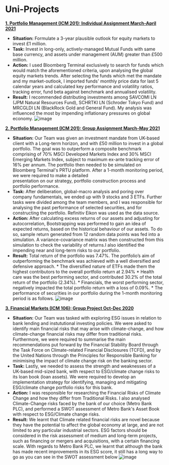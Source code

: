 # Uni-Projects

[__1. Portfolio Management (ICM 201): Individual Assignment March-April 2021__](https://github.com/BearsOnMars/Uni-Projects/blob/main/1.%20Portfolio%20Management%20(ICM%20201)%20Individual%20Assignment%20March-April%202021.pdf)
  * __Situation:__ Formulate a 3-year plausible outlook for equity markets to invest £1 million.
  * __Task:__ Invest in long-only, actively-managed Mutual Funds with same base currency, and assets under management (AUM) greater than £500 million.
  * __Action:__ I used Bloomberg Terminal exclusively to search for funds which would match the aforementioned criteria, upon analysing the global equity markets trends. After selecting the funds which met the mandate and my market-outlook, I imported funds' monthly price data for last 5 calendar years and calculated key performance and volatility ratios, tracking error, fund beta against benchmark and annualised volatility.
  * __Result:__ I recommended distributing investments among SAVCOMI LN (JPM Natural Resources Fund), SCHRTKI LN (Schroder Tokyo Fund) and MRCGLDI LN (BlackRock Gold and General Fund). My analysis was influenced the most by impending inflationary pressures on global economy. ![image](https://user-images.githubusercontent.com/73054575/134052083-49e759d4-275f-4cff-a9cd-553b35f35498.png)

[__2. Portfolio Management (ICM 201): Group Assignment March-May 2021__](https://github.com/BearsOnMars/Uni-Projects/blob/main/2.%20Portfolio%20Management%20(ICM%20201)%20Group%20Assignment%20March-April%202021.pdf)
  * __Situation:__ Our Team was given an investment mandate from UK-based client with a Long-term horizon, and with £50 million to invest in a global portfolio. The goal was to outperform a composite benchmark comprising of 70% MSCI Developed Markets Index and 30% MSCI Emerging Markets Index, subject to maximum ex-ante tracking error of 
16% per annum. The portfolio then needed to be simulated on Bloomberg Terminal's PRTU platform. After a 1-month monitoring period, we were required to make a detailed  
presentation on our strategy, portfolio construction process and portfolio performance.
  * __Task:__ After deliberation, global-macro analysis and poring over company fundamentals, we ended up with 9 stocks and 3 ETFs. Further tasks were divided among the team members, and I was responsible for analysing the past performance of selected securities, and for constructing the portfolio. Refinitiv Eikon was used as the data source.
  * __Action:__ After calculating excess returns of our assets and adjusting for autocorrelation, Bootstrapping was performed to gain an idea of expected returns, based on the historical behaviour of our assets. To do so, sample return generated from 12 random data points was fed into a simulation. A variance-covariance matrix was then constructed from this simulation to check the variability of returns.I also identified the impending near and long-term risks to our portfolio.
  * __Result:__ Total return of the portfolio was 7.47%. The portfolio’s aim of outperforming the benchmark was achieved with a well diversified and defensive approach. 
          * The diversified nature of ETFs made them the highest contributors to the overall portfolio return at 2.94%
          * Health care was the best performing sector, and contributed 30.2% of the total return of the portfolio (2.34%).
          * Financials, the worst performing sector, negatively impacted the total portfolio return with a loss of 0.09%.
          * The performance of securities in our portfolio during the 1-month monitoring period is as follows.
  ![image](https://user-images.githubusercontent.com/73054575/134043870-244ae273-3d05-46ec-bee9-23715065c9ab.png)

[__3. Financial Markets (ICM 106): Group Project Oct-Dec 2020__](https://github.com/BearsOnMars/Uni-Projects/blob/main/3.%20Financial%20Markets%20(ICM%20106)%20Group%20Project%20Oct-Dec%202020.pdf)
  * __Situation:__ Our Team was tasked with exploring ESG issues in relation to bank lending and instututional investing policies. We were asked to identify main financial risks that may arise with climate-change, and how climate-change financial risks may differ from traditional risks. Furthermore, we were required to summarise the main recommendations put forward by the Financial Stability Board through the Task Force on Climate-related Financial Disclosures (TCFD), and by the United Nations through the Principles for Responsible Banking for minimising the impact of climate change risk on the banking sector. 
  * __Task:__ Lastly, we needed to assess the strength and weaknesses of a UK-based mid-sized bank, with respect to ESG/climate change risks to its loan book (loan assets). We were required to develop an implementation strategy for identifying, managing and mitigating ESG/climate change portfolio risks for this bank.
  * __Action:__ I was responsible for researching the Financial Risks of Climate Change and how they differ from Traditional Risks. I also analysed Climate-Change risks faced by the bank of our choice (Metro Bank PLC), and performed a SWOT assessment of Metro Bank's Asset Book with respect to ESG/Climate change risks.
  * __Result:__ We learnt that Climate related financial risks are novel because they have the potential to affect the global economy at large, and are not limited to any particular industrial sectors. ESG factors should be considered in the risk assessment of medium and long-term projects, such as financing or mergers and acquisitions, with a certain financing scale. With regards to Metro Bank PLC, we learnt that although the bank has made recent improvements in its ESG score, it still has a long way to go as you can see in the SWOT assessment below ![image](https://user-images.githubusercontent.com/73054575/134041441-80a6fd00-65e0-4d3e-bd78-b76222354d0b.png)


